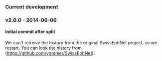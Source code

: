 ### Current development

### v2.0.0 - 2014-06-06
#### Initial commit after split

We can't retreive the history from the original SwissEphNet project, so we restart. You
can look the history from (https://github.com/ygrenier/SwissEphNet).


